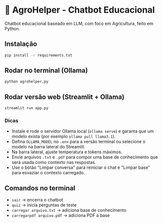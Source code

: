 # 🌱 AgroHelper - Chatbot Educacional

Chatbot educacional baseado em LLM, com foco em Agricultura, feito em Python.

## Instalação
```bash
pip install -r requirements.txt
```

## Rodar no terminal (Ollama)
```bash
python agrohelper.py
```

## Rodar versão web (Streamlit + Ollama)
```bash
streamlit run app.py
```

### Dicas
- Instale e rode o servidor Ollama local (`ollama serve`) e garanta que um modelo exista (por exemplo `ollama pull llama3.1`).
- Defina `OLLAMA_MODEL` no `.env` para a versão terminal ou selecione o modelo na barra lateral do Streamlit.
- Na barra lateral, ajuste temperatura e tokens máximos.
- Envie arquivos `.txt` e `.pdf` para compor uma base de conhecimento que será usada como contexto nas respostas.
- Use o botão "Limpar conversa" para reiniciar o chat e "Limpar base" para esvaziar o contexto carregado.

## Comandos no terminal
- `sair` → encerra o chatbot
- `quiz` → inicia perguntas de teste
- `carregar arquivo.txt` → adiciona base de conhecimento
- `carregarpdf arquivo.pdf` → adiciona PDF à base
